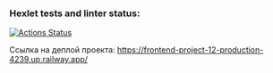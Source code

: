 ### Hexlet tests and linter status:
[![Actions Status](https://github.com/newTimesNewRoman/frontend-project-12/workflows/hexlet-check/badge.svg)](https://github.com/newTimesNewRoman/frontend-project-12/actions)

Ссылка на деплой проекта: https://frontend-project-12-production-4239.up.railway.app/
